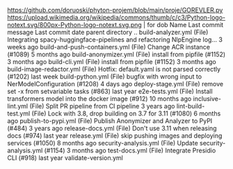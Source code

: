 https://github.com/doruoski/phyton-projem/blob/main/proje/GOREVLER.py
https://upload.wikimedia.org/wikipedia/commons/thumb/c/c3/Python-logo-notext.svg/800px-Python-logo-notext.svg.png
| for dob
Name	Last commit message	Last commit date
parent directory
..
build-analyzer.yml
(File)
Integrating spacy-huggingface-pipelines and refactoring NlpEngine log…
3 weeks ago
build-and-push-containers.yml
(File)
Change ACR instance (#1089)
5 months ago
build-anonymizer.yml
(File)
install from pipfile (#1152)
3 months ago
build-cli.yml
(File)
install from pipfile (#1152)
3 months ago
build-image-redactor.yml
(File)
Hotfix: default.yaml is not parsed correctly (#1202)
last week
build-python.yml
(File)
bugfix with wrong input to NerModelConfiguration (#1208)
4 days ago
deploy-stage.yml
(File)
remove set -x from setvariable tasks (#863)
last year
e2e-tests.yml
(File)
Install transformers model into the docker image (#912)
10 months ago
inclusive-lint.yml
(File)
Split PR pipeline from CI pipeline
3 years ago
lint-build-test.yml
(File)
Lock with 3.8, drop building on 3.7 for 3.11 (#1080)
6 months ago
publish-to-pypi.yml
(File)
Publish Anonymizer and Analyzer to PyPI (#484)
3 years ago
release-docs.yml
(File)
Don't use 3.11 when releasing docs (#974)
last year
release.yml
(File)
skip pushing images and deploying services (#1050)
8 months ago
security-analysis.yml
(File)
Update security-analysis.yml (#1154)
3 months ago
test-docs.yml
(File)
Integrate Presidio CLI (#918)
last year
validate-version.yml